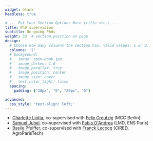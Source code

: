 ```yaml
---
widget: blank
headless: true

# ... Put Your Section Options Here (title etc.) ...
title: PhD supervision
subtitle: On-going Phds
weight: 33  # section position on page
design:
  # Choose how many columns the section has. Valid values: 1 or 2.
  columns: '2'
  # background:
  #   image: open-book.jpg
  #   image_darken: 1.0
  #   image_parallax: true
  #   image_position: center
  #   image_size: cover
  #   text_color_light: false
  spacing:
    padding: ["20px", "0", "20px", "0"]

advanced:
  css_style: 'text-align: left;'
---
```


- [Charlotte Liotta](http://www.centre-cired.fr/fr/charlotte-liotta/), co-supervised with [Felix Creutzig](https://www.mcc-berlin.net/en/about/team/creutzig-felix.html) (MCC Berlin)
- [Samuel Juhel](http://www.centre-cired.fr/fr/samuel-juhel/), co-supervised with [Fabio D'Andrea](https://www.lmd.ens.fr/dandrea/) (LMD, ENS Paris)
- [Basile Pfeiffer](http://www.centre-cired.fr/fr/basile-pfeiffer/), co-supervised with [Franck Lecocq](https://www.ecoledesponts.fr/franck-lecocq) (CIRED, AgroParisTech)





